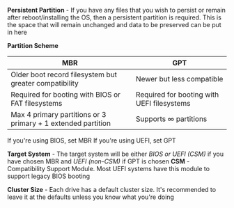 **Persistent Partition** - If you have any files that you wish to persist or remain after reboot/installing the OS, then a persistent partition is required. This is the space that will remain unchanged and data to be preserved can be put in here

**Partition Scheme**

| **MBR**                                                      | **GPT**                                    |
| ------------------------------------------------------------ | ------------------------------------------ |
| Older boot record filesystem but greater compatibility       | Newer but less compatible                  |
| Required for booting with BIOS or FAT filesystems            | Required for booting with UEFI filesystems |
| Max 4 primary partitions or 3 primary + 1 extended partition | Supports $\infty$ partitions               |
If you're using BIOS, set MBR
If you're using UEFI, set GPT

**Target System** - The target system will be either _BIOS or UEFI (CSM)_ if you have chosen MBR and _UEFI (non-CSM)_ if GPT is chosen
	**CSM** - Compatibility Support Module. Most UEFI systems have this module to support legacy BIOS booting

**Cluster Size** - Each drive has a default cluster size. It's recommended to leave it at the defaults unless you know what you're doing 